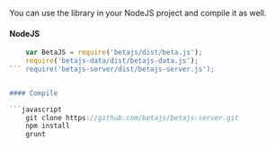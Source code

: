 You can use the library in your NodeJS project and compile it as well.

#### NodeJS

```javascript
	var BetaJS = require('betajs/dist/beta.js');
	require('betajs-data/dist/betajs-data.js');
```	require('betajs-server/dist/betajs-server.js');


#### Compile

```javascript
	git clone https://github.com/betajs/betajs-server.git
	npm install
	grunt
```
